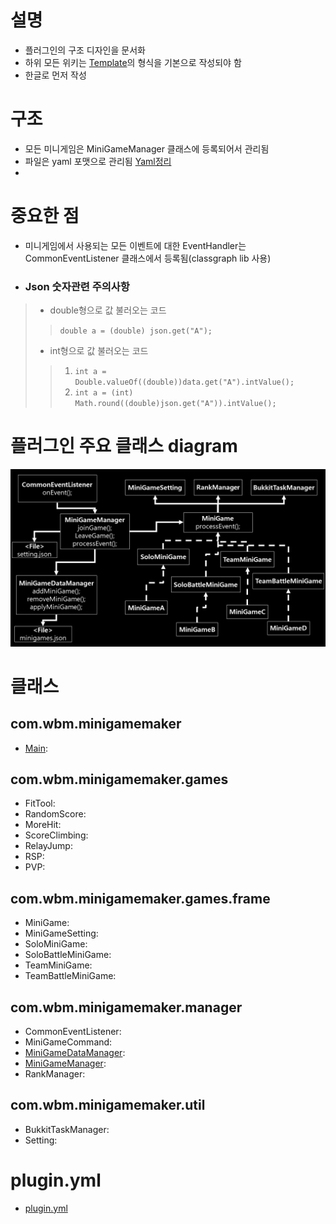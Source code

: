 # 설명
- 플러그인의 구조 디자인을 문서화
- 하위 모든 위키는 [Template]의 형식을 기본으로 작성되야 함
- 한글로 먼저 작성

# 구조
- 모든 미니게임은 MiniGameManager 클래스에 등록되어서 관리됨
- 파일은 yaml 포맷으로 관리됨 [Yaml정리](https://github.com/worldbiomusic/Blog/blob/main/Minecraft/plugin/making/YAML.md)
- 

# 중요한 점
- 미니게임에서 사용되는 모든 이벤트에 대한 EventHandler는 CommonEventListener 클래스에서 등록됨(classgraph lib 사용)
- ### Json 숫자관련 주의사항
> - double형으로 값 불러오는 코드
> > `double a = (double) json.get("A");`
> - int형으로 값 불러오는 코드
> > 1. `int a = Double.valueOf((double))data.get("A").intValue();`
> > 2. `int a = (int) Math.round((double)json.get("A")).intValue();`



# 플러그인 주요 클래스 diagram
![MiniGameMaker_plugin_design](../img/MiniGameMaker_plugin_design.JPG)


# 클래스
## com.wbm.minigamemaker
- [Main](Main.md): 
## com.wbm.minigamemaker.games
- FitTool: 
- RandomScore: 
- MoreHit:
- ScoreClimbing: 
- RelayJump: 
- RSP: 
- PVP: 


## com.wbm.minigamemaker.games.frame
- MiniGame: 
- MiniGameSetting: 
- SoloMiniGame: 
- SoloBattleMiniGame: 
- TeamMiniGame: 
- TeamBattleMiniGame: 

## com.wbm.minigamemaker.manager
- CommonEventListener: 
- MiniGameCommand: 
- [MiniGameDataManager](MiniGameDataManager.md): 
- [MiniGameManager](MiniGameManager.md): 
- RankManager: 

## com.wbm.minigamemaker.util
- BukkitTaskManager: 
- Setting: 


# plugin.yml
- [plugin.yml]()










[Template]: template.md
